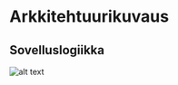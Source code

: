 # Arkkitehtuurikuvaus

## Sovelluslogiikka

![alt text](https://github.com/oskari83/ot-harjoitustyo/blob/master/pwmanager-app/pictures/architecture.png?raw=true)